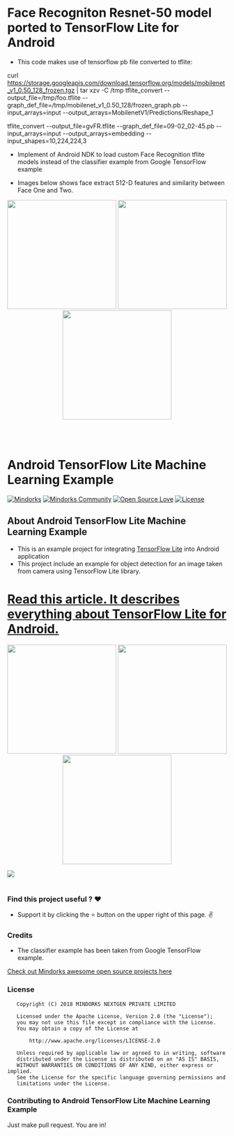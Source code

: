 # Face Recogniton Resnet-50 model ported to TensorFlow Lite for Android

* This code makes use of tensorflow pb file converted to tflite:

curl https://storage.googleapis.com/download.tensorflow.org/models/mobilenet_v1_0.50_128_frozen.tgz | tar xzv -C /tmp
tflite_convert   --output_file=/tmp/foo.tflite   --graph_def_file=/tmp/mobilenet_v1_0.50_128/frozen_graph.pb   --input_arrays=input   --output_arrays=MobilenetV1/Predictions/Reshape_1

tflite_convert --output_file=gvFR.tflite --graph_def_file=09-02_02-45.pb --input_arrays=input --output_arrays=embedding --input_shapes=10,224,224,3

* Implement of Android NDK to load custom Face Recognition tflite models instead of the classifier example from Google TensorFlow example

* Images below shows face extract 512-D features and similarity between Face One and Two.

<p align="center">
  <img src="https://github.com/joytsay/Android-TensorFlow-Lite-Example/blob/master/assets/Screenshot_1581501908.png?raw=true" width="250">
  <img src="https://github.com/joytsay/Android-TensorFlow-Lite-Example/blob/master/assets/Screenshot_1581501919.png?raw=true" width="250">
  <img src="https://github.com/joytsay/Android-TensorFlow-Lite-Example/blob/master/assets/Screenshot_1581501930.png?raw=true" width="250">
</p>
<br>
<br>

# Android TensorFlow Lite Machine Learning Example

[![Mindorks](https://img.shields.io/badge/mindorks-opensource-blue.svg)](https://mindorks.com/open-source-projects)
[![Mindorks Community](https://img.shields.io/badge/join-community-blue.svg)](https://mindorks.com/join-community)
[![Open Source Love](https://badges.frapsoft.com/os/v1/open-source.svg?v=102)](https://opensource.org/licenses/Apache-2.0)
[![License](https://img.shields.io/badge/license-Apache%202.0-blue.svg)](https://github.com/amitshekhariitbhu/Android-TensorFlow-Lite-Example/blob/master/LICENSE)

##  About Android TensorFlow Lite Machine Learning Example
* This is an example project for integrating [TensorFlow Lite](https://www.tensorflow.org/mobile/tflite/) into Android application
* This project include an example for object detection for an image taken from camera using TensorFlow Lite library.

# [Read this article. It describes everything about TensorFlow Lite for Android.](https://letslearnai.com/2018/03/17/android-tensorflow-lite-machine-learning-example.html)

<p align="center">
  <img src="https://raw.githubusercontent.com/amitshekhariitbhu/Android-TensorFlow-Lite-Example/master/assets/keyboard_example.png" width="250">
  <img src="https://raw.githubusercontent.com/amitshekhariitbhu/Android-TensorFlow-Lite-Example/master/assets/pen_example.png" width="250">
  <img src="https://raw.githubusercontent.com/amitshekhariitbhu/Android-TensorFlow-Lite-Example/master/assets/wallet_example.png" width="250">
</p>
<img src=https://raw.githubusercontent.com/amitshekhariitbhu/Android-TensorFlow-Lite-Example/master/assets/sample_combined.png >
<br>
<br>

### Find this project useful ? :heart:
* Support it by clicking the :star: button on the upper right of this page. :v:

### Credits
* The classifier example has been taken from Google TensorFlow example.

[Check out Mindorks awesome open source projects here](https://mindorks.com/open-source-projects)

### License
```
   Copyright (C) 2018 MINDORKS NEXTGEN PRIVATE LIMITED

   Licensed under the Apache License, Version 2.0 (the "License");
   you may not use this file except in compliance with the License.
   You may obtain a copy of the License at

       http://www.apache.org/licenses/LICENSE-2.0

   Unless required by applicable law or agreed to in writing, software
   distributed under the License is distributed on an "AS IS" BASIS,
   WITHOUT WARRANTIES OR CONDITIONS OF ANY KIND, either express or implied.
   See the License for the specific language governing permissions and
   limitations under the License.
```

### Contributing to Android TensorFlow Lite Machine Learning Example
Just make pull request. You are in!
